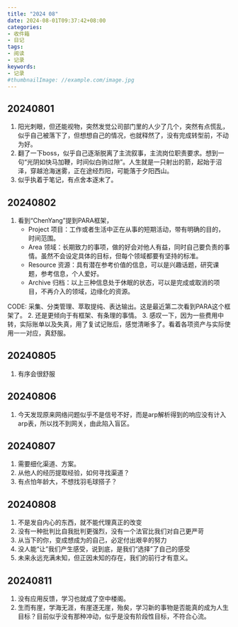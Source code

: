 ```yaml
---
title: "2024 08"
date: 2024-08-01T09:37:42+08:00
categories:
- 收件箱
- 日记
tags:
- 阅读
- 记录
keywords:
- 记录
#thumbnailImage: //example.com/image.jpg
---
```


<!--more-->
## 20240801
1. 阳光刺眼，但还能视物，突然发觉公司部门里的人少了几个，突然有点慌乱，似乎自己被落下了，但想想自己的情况，也就释然了，没有完成转型前，不动为好。
2. 翻了一下boss，似乎自己逐渐脱离了主流叙事，主流岗位职责要求。想到一句“光阴如快马加鞭，时间似白驹过隙”。人生就是一只射出的箭，起始于沼泽，穿越沧海迷雾，正在途经烈阳，可能落于夕阳西山。
3. 似乎执着于笔记，有点舍本逐末了。

## 20240802
1. 看到“ChenYang”提到PARA框架，
    - Project 项目：工作或者生活中正在从事的短期活动，带有明确的目的，时间范围。 
    - Area 领域：长期致力的事项，做的好会对他人有益，同时自己要负责的事情。虽然不会设定具体的目标，但每个领域都要有坚持的标准。 
    - Resource 资源：具有潜在参考价值的信息，可以是兴趣话题，研究课题，参考信息，个人爱好。 
    - Archive 归档：以上三种信息处于休眠的状态，可以是完成或取消的项目，不再介入的领域，边缘化的资源。

CODE: 采集、分类管理、萃取提纯、表达输出。这是最近第二次看到PARA这个框架了。
2. 还是更倾向于有框架、有条理的事情。
3. 感叹一下，因为一些费用中转，实际账单以及失真，用了复试记账后，感觉清晰多了。看着各项资产与实际使用一一对应，真舒服。

## 20240805
1. 有序会很舒服

## 20240806
1. 今天发现原来网络问题似乎不是信号不好，而是arp解析得到的响应没有计入arp表，所以找不到网关，由此陷入盲区。
## 20240807
1. 需要细化渠道、方案。
2. 从他人的经历提取经验，如何寻找渠道？
3. 有点怕年龄大，不想找羽毛球搭子？

## 20240808
1. 不是发自内心的东西，就不能代理真正的改变
2. 没有一种批判比自我批判更强烈，没有一个法官比我们对自己更严苛
3. 从当下的你，变成想成为的自己，必定付出艰辛的努力
4. 没人能“让”我们产生感受，说到底，是我们“选择”了自己的感受
5. 未来永远充满未知，但正因未知的存在，我们的前行才有意义。

## 20240811
1. 没有应用反馈，学习也就成了空中楼阁。
2. 生而有崖，学海无涯，有崖逐无崖，殆矣，学习新的事物是否能真的成为人生目标？目前似乎没有那种冲动，似乎是没有阶段性目标，不符合心流。